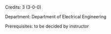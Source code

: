 Credits: 3 (3-0-0)

Department: Department of Electrical Engineering

Prerequisites: to be decided by instructor

